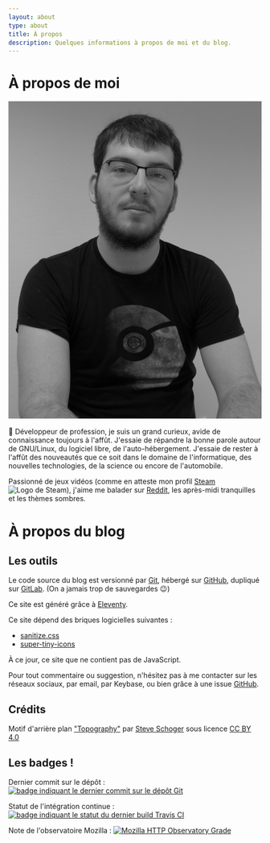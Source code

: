 ```yaml
---
layout: about
type: about
title: À propos
description: Quelques informations à propos de moi et du blog.
---
```

# À propos de moi

<img alt="Portrait en noir et blanc de Matthieu Vion" class="portrait" src="/img/about/matthieu.jpg">

👋 Développeur de profession, je suis un grand curieux, avide de connaissance toujours à l'affût. J'essaie de répandre la bonne parole autour de GNU/Linux, du logiciel libre, de l'auto-hébergement. J'essaie de rester à l'affût des nouveautés que ce soit dans le domaine de l'informatique, des nouvelles technologies, de la science ou encore de l'automobile.

Passionné de jeux vidéos (comme en atteste mon profil [Steam][steam] <img class="tiny-icon" alt="Logo de Steam" src="/svg/steam.svg">), j'aime me balader sur [Reddit][reddit], les après-midi tranquilles et les thèmes sombres.

# À propos du blog

## Les outils

Le code source du blog est versionné par [Git][git], hébergé sur [GitHub][repo-github], dupliqué sur [GitLab][repo-gitlab]. (On a jamais trop de sauvegardes 😉)

Ce site est généré grâce à [Eleventy][11ty].

Ce site dépend des briques logicielles suivantes :

- [sanitize.css][sanitize]
- [super-tiny-icons][STI]

À ce jour, ce site que ne contient pas de JavaScript.

Pour tout commentaire ou suggestion, n'hésitez pas à me contacter sur les réseaux sociaux, par email, par Keybase, ou bien grâce à une issue [GitHub][gh-issues].

## Crédits

Motif d'arrière plan ["Topography"](https://www.heropatterns.com/) par [Steve Schoger](https://twitter.com/steveschoger) sous licence [CC BY 4.0](https://creativecommons.org/licenses/by/4.0/)

## Les badges !

Dernier commit sur le dépôt : [![badge indiquant le dernier commit sur le dépôt Git][commit-badge]][repo-github]

Statut de l'intégration continue : [![badge indiquant le statut du dernier build Travis CI][build-badge]][travis-ci]

Note de l'observatoire Mozilla : [![Mozilla HTTP Observatory Grade][observatory-badge]][mozilla-observatory]

[gs]: https://www.greensystemes.com/
[git]: https://git-scm.com/
[repo-github]: https://github.com/MattMattV/website
[repo-gitlab]: https://gitlab.com/MattMattV/website
[11ty]: https://www.11ty.dev
[npm]: https://www.npmjs.com/
[caddy]: https://caddyserver.com/
[goaccess]: https://goaccess.io
[plex-font]: https://github.com/IBM/plex
[sanitize]: https://github.com/csstools/sanitize.css
[STI]: https://github.com/edent/SuperTinyIcons
[gh-issues]: https://github.com/MattMattV/website/issues/new
[steam]: https://steamcommunity.com/id/TheMattMatt
[reddit]: https://www.reddit.com
[commits]: https://github.com/MattMattV/blog/commits/master
[travis-ci]: https://travis-ci.com/github/MattMattV/website
[mozilla-observatory]: https://observatory.mozilla.org/analyze/mvion.fr

[commit-badge]: https://img.shields.io/github/last-commit/MattMattV/website.svg?logo=git&style=for-the-badge
[build-badge]: https://img.shields.io/travis/com/MattMattV/website.svg?logo=travis&style=for-the-badge
[observatory-badge]: https://img.shields.io/mozilla-observatory/grade-score/mvion.fr.svg?publish&style=for-the-badge
